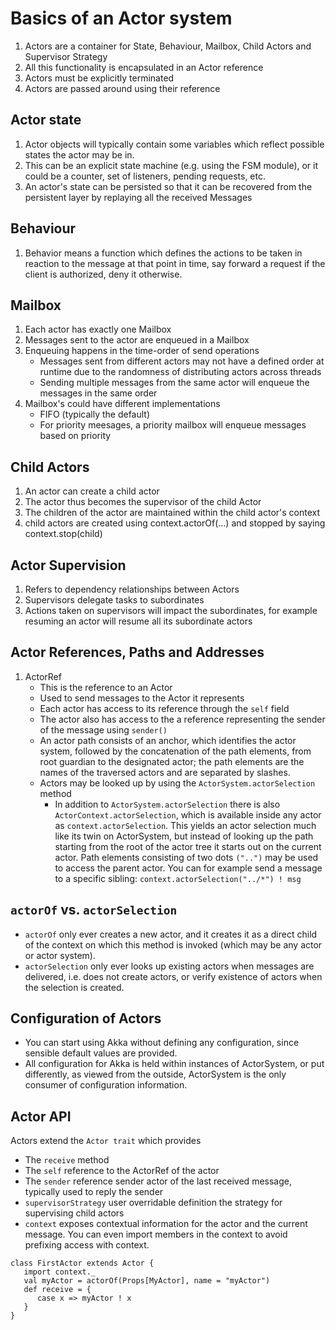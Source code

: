 Basics of  an Actor system
===========================

1. Actors are a container for State, Behaviour, Mailbox, Child Actors and Supervisor Strategy
2. All this functionality is encapsulated in an Actor reference
3. Actors must be explicitly terminated 
4. Actors are passed around using their reference

## Actor state
1. Actor objects will typically contain some variables which reflect possible states the actor may be in.
2. This can be an explicit state machine (e.g. using the FSM module), or it could be a counter, set of listeners, pending requests, etc.
3. An actor's state can be persisted so that it can be recovered from the persistent layer by replaying all the received Messages

## Behaviour
1. Behavior means a function which defines the actions to be taken in reaction to the message at that point in time, say forward a request if the client is authorized, deny it otherwise. 

## Mailbox
1. Each actor has exactly one Mailbox
2. Messages sent to the actor are enqueued in a Mailbox
3. Enqueuing happens in the time-order of send operations
   - Messages sent from different actors may not have a defined order at runtime due to the randomness of distributing actors across threads
   - Sending multiple messages from the same actor will enqueue the messages in the same order
4. Mailbox's could have different implementations
   - FIFO (typically the default)
   - For priority meesages, a priority mailbox will enqueue messages based on priority

## Child Actors
1. An actor can create a child actor
2. The actor thus becomes the supervisor of the child Actor
3. The children of the actor are maintained within the child actor's context
4. child actors are created using context.actorOf(...) and stopped by saying context.stop(child)

## Actor Supervision
1. Refers to dependency relationships between Actors
2. Supervisors delegate tasks to subordinates
3. Actions taken on supervisors will impact the subordinates, for example resuming an actor will resume all its subordinate actors

## Actor References, Paths and Addresses
1. ActorRef 
   - This is the reference to an Actor
   - Used to send messages to the Actor it represents
   - Each actor has access to its reference through the `self` field
   - The actor also has access to the a reference representing the sender of the message using `sender()`
   - An actor path consists of an anchor, which identifies the actor system, followed by the concatenation of the path elements, from root guardian to the designated actor; the path elements are the names of the traversed actors and are separated by slashes.
   - Actors may be looked up by using the `ActorSystem.actorSelection` method
     - In addition to `ActorSystem.actorSelection` there is also `ActorContext.actorSelection`, which is available inside any actor as `context.actorSelection`. This yields an actor selection much like its twin on ActorSystem, but instead of looking up the path starting from the root of the actor tree it starts out on the current actor. Path elements consisting of two dots `("..")` may be used to access the parent actor. 
     You can for example send a message to a specific sibling: `context.actorSelection("../*") ! msg`
     
## `actorOf` vs. `actorSelection`
   - `actorOf` only ever creates a new actor, and it creates it as a direct child of the context on which this method 
   is invoked (which may be any actor or actor system).
   - `actorSelection` only ever looks up existing actors when messages are delivered, i.e. does not create actors, or 
   verify existence of actors when the selection is created.
   
## Configuration of Actors
   - You can start using Akka without defining any configuration, since sensible default values are provided.
   - All configuration for Akka is held within instances of ActorSystem, or put differently, as viewed from the outside, ActorSystem is the only consumer of configuration information. 
   
## Actor API
Actors extend the `Actor trait` which provides
   - The `receive` method
   - The `self` reference to the ActorRef of the actor
   - The `sender` reference sender actor of the last received message, typically used to reply the sender
   - `supervisorStrategy` user overridable definition the strategy for supervising child actors
   - `context` exposes contextual information for the actor and the current message. You can even import members in the context to avoid prefixing access with context.
   ```
   class FirstActor extends Actor {
      import context._
      val myActor = actorOf(Props[MyActor], name = "myActor")
      def receive = {
         case x => myActor ! x
      }
   }
   ```
   
